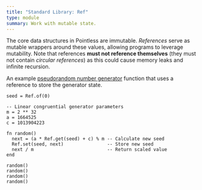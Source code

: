 ```yaml
---
title: "Standard Library: Ref"
type: module
summary: Work with mutable state.
---
```


The core data structures in Pointless are immutable. _References_ serve as
mutable wrappers around these values, allowing programs to leverage mutability.
Note that references **must not reference themselves** (they must not contain
_circular references_) as this could cause memory leaks and infinite recursion.

An example
[pseudorandom number generator](https://en.wikipedia.org/wiki/Linear_congruential_generator)
function that uses a reference to store the generator state.

```ptls
seed = Ref.of(0)

-- Linear congruential generator parameters
m = 2 ** 32
a = 1664525
c = 1013904223

fn random()
  next = (a * Ref.get(seed) + c) % m -- Calculate new seed
  Ref.set(seed, next)                -- Store new seed
  next / m                           -- Return scaled value
end

random()
random()
random()
random()
```
